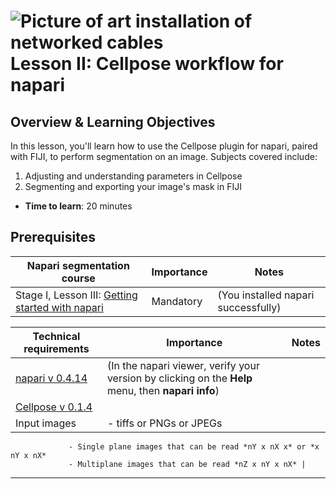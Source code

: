 ![Picture of art installation of networked cables](images/header_small.jpeg)
Lesson II: Cellpose workflow for napari
=======================

## Overview & Learning Objectives

In this lesson, you'll learn how to use the Cellpose plugin for napari, paired with FIJI, to perform segmentation on an image. Subjects covered include: 

1.  Adjusting and understanding parameters in Cellpose
2.  Segmenting and exporting your image's mask in FIJI 

- **Time to learn**: 20 minutes

## Prerequisites

| Napari segmentation course                                                                        | Importance | Notes |
| -------------------------------------------------------------------------------- | ---------- | ----- |
| Stage I, Lesson III: [Getting started with napari](https://chanzuckerberg.github.io/napari-segmentation-workshop/onboard/lesson3.html) | Mandatory  | (You installed napari successfully) | |

| Technical requirements                                                                  | Importance | Notes |
| -------------------------------------------------------------------------------- | ---------- | ----- |
| [napari v 0.4.14](https://chanzuckerberg.github.io/napari-segmentation-workshop/onboard/lesson3.html) | (In the napari viewer, verify your version by clicking on the **Help** menu, then **napari info**) | |
| [Cellpose v 0.1.4]([https://chanzuckerberg.github.io/napari-segmentation-workshop/onboard/lesson3.html](https://www.napari-hub.org/plugins/cellpose-napari)) | |
| Input images | - tiffs or PNGs or JPEGs
                 - Single plane images that can be read *nY x nX x* or *x nY x nX*
                 - Multiplane images that can be read *nZ x nY x nX* | 

---

## 
